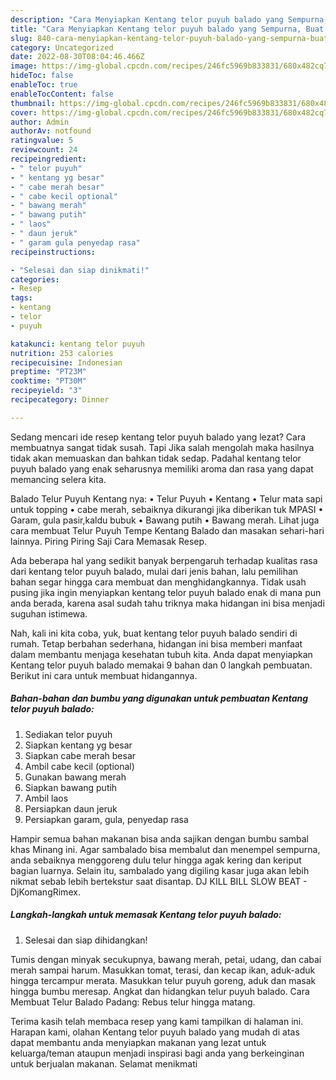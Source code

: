 ```yaml
---
description: "Cara Menyiapkan Kentang telor puyuh balado yang Sempurna, Buat Buka Puasa}"
title: "Cara Menyiapkan Kentang telor puyuh balado yang Sempurna, Buat Buka Puasa}"
slug: 840-cara-menyiapkan-kentang-telor-puyuh-balado-yang-sempurna-buat-buka-puasa
category: Uncategorized
date: 2022-08-30T08:04:46.466Z
image: https://img-global.cpcdn.com/recipes/246fc5969b833831/680x482cq70/kentang-telor-puyuh-balado-foto-resep-utama.jpg
hideToc: false
enableToc: true
enableTocContent: false
thumbnail: https://img-global.cpcdn.com/recipes/246fc5969b833831/680x482cq70/kentang-telor-puyuh-balado-foto-resep-utama.jpg
cover: https://img-global.cpcdn.com/recipes/246fc5969b833831/680x482cq70/kentang-telor-puyuh-balado-foto-resep-utama.jpg
author: Admin
authorAv: notfound
ratingvalue: 5
reviewcount: 24
recipeingredient:
- " telor puyuh"
- " kentang yg besar"
- " cabe merah besar"
- " cabe kecil optional"
- " bawang merah"
- " bawang putih"
- " laos"
- " daun jeruk"
- " garam gula penyedap rasa"
recipeinstructions:

- "Selesai dan siap dinikmati!"
categories:
- Resep
tags:
- kentang
- telor
- puyuh

katakunci: kentang telor puyuh 
nutrition: 253 calories
recipecuisine: Indonesian
preptime: "PT23M"
cooktime: "PT30M"
recipeyield: "3"
recipecategory: Dinner

---
```



Sedang mencari ide resep kentang telor puyuh balado yang lezat? Cara membuatnya sangat tidak susah. Tapi Jika salah mengolah maka hasilnya tidak akan memuaskan dan bahkan tidak sedap. Padahal kentang telor puyuh balado yang enak seharusnya memiliki aroma dan rasa yang dapat memancing selera kita.


Balado Telur Puyuh Kentang nya: • Telur Puyuh • Kentang • Telur mata sapi untuk topping • cabe merah, sebaiknya dikurangi jika diberikan tuk MPASI • Garam, gula pasir,kaldu bubuk • Bawang putih • Bawang merah. Lihat juga cara membuat Telur Puyuh Tempe Kentang Balado dan masakan sehari-hari lainnya. Piring Piring Saji Cara Memasak Resep.

Ada beberapa hal yang sedikit banyak berpengaruh terhadap kualitas rasa dari kentang telor puyuh balado, mulai dari jenis bahan, lalu pemilihan bahan segar hingga cara membuat dan menghidangkannya. Tidak usah pusing jika ingin menyiapkan kentang telor puyuh balado enak di mana pun anda berada, karena asal sudah tahu triknya maka hidangan ini bisa menjadi suguhan istimewa.


Nah, kali ini kita coba, yuk, buat kentang telor puyuh balado sendiri di rumah. Tetap berbahan sederhana, hidangan ini bisa memberi manfaat dalam membantu menjaga kesehatan tubuh kita. Anda dapat menyiapkan Kentang telor puyuh balado memakai 9 bahan dan 0 langkah pembuatan. Berikut ini cara untuk membuat hidangannya.

<!--inarticleads1-->

##### Bahan-bahan dan bumbu yang digunakan untuk pembuatan Kentang telor puyuh balado:

1. Sediakan  telor puyuh
1. Siapkan  kentang yg besar
1. Siapkan  cabe merah besar
1. Ambil  cabe kecil (optional)
1. Gunakan  bawang merah
1. Siapkan  bawang putih
1. Ambil  laos
1. Persiapkan  daun jeruk
1. Persiapkan  garam, gula, penyedap rasa


Hampir semua bahan makanan bisa anda sajikan dengan bumbu sambal khas Minang ini. Agar sambalado bisa membalut dan menempel sempurna, anda sebaiknya menggoreng dulu telur hingga agak kering dan keriput bagian luarnya. Selain itu, sambalado yang digiling kasar juga akan lebih nikmat sebab lebih bertekstur saat disantap. DJ KILL BILL SLOW BEAT - DjKomangRimex. 

<!--inarticleads2-->

##### Langkah-langkah untuk memasak Kentang telor puyuh balado:


1. Selesai dan siap dihidangkan!

Tumis dengan minyak secukupnya, bawang merah, petai, udang, dan cabai merah sampai harum. Masukkan tomat, terasi, dan kecap ikan, aduk-aduk hingga tercampur merata. Masukkan telur puyuh goreng, aduk dan masak hingga bumbu meresap. Angkat dan hidangkan telur puyuh balado. Cara Membuat Telur Balado Padang: Rebus telur hingga matang. 

Terima kasih telah membaca resep yang kami tampilkan di halaman ini. Harapan kami, olahan Kentang telor puyuh balado yang mudah di atas dapat membantu anda menyiapkan makanan yang lezat untuk keluarga/teman ataupun menjadi inspirasi bagi anda yang berkeinginan untuk berjualan makanan. Selamat menikmati

